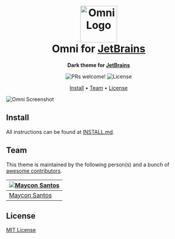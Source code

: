 <!-- Plugin description -->
<h1 align="center">
  <br>
  <img src="https://storage.googleapis.com/golden-wind/github/omni/omni.png" alt="Omni Logo" width="100">
  <br>
  Omni for <a href="https://www.jetbrains.com">JetBrains</a>
  <br>
</h1>

<p align="center">
  <strong>Dark theme for <a href="https://www.jetbrains.com">JetBrains</a></strong>
</p>

<p align="center">
  <img src="https://img.shields.io/badge/PRs-welcome-%235FCC6F.svg" alt="PRs welcome!" />

  <img alt="License" src="https://img.shields.io/badge/license-MIT-%235FCC6F">
</p>
<p align="center">
  <a href="#install">Install</a> •
  <a href="#team">Team</a> •
  <a href="#license">License</a>
</p>

![Omni Screenshot](https://github.com/Mayconsgs/jetbrains/blob/main/screenshot.png?raw=true)

## Install

All instructions can be found at [INSTALL.md](./INSTALL.md).

## Team

This theme is maintained by the following person(s) and a bunch
of [awesome contributors](https://github.com/mayconsgs/jetbrains/graphs/contributors).

<!-- Plugin description end -->

| [![Maycon Santos](https://github.com/mayconsgs.png?size=100)](https://github.com/mayconsgs) |
| ------------------------------------------------------------------------------------------- |
| [Maycon Santos](https://github.com/mayconsgs)                                               |

## License

[MIT License](./LICENSE.md)

